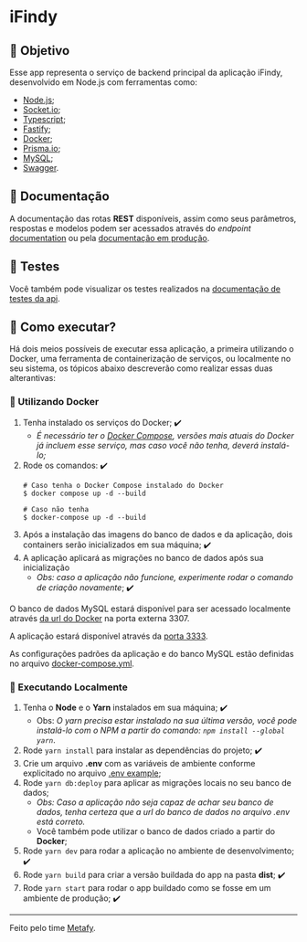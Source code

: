 # iFindy

## 🎯 Objetivo
Esse app representa o serviço de backend principal da aplicação iFindy, desenvolvido em Node.js com ferramentas como:
- [Node.js](https://nodejs.org/);
- [Socket.io](https://socket.io/);
- [Typescript](https://www.typescriptlang.org/);
- [Fastify](https://www.fastify.io/);
- [Docker](https://www.docker.com/);
- [Prisma.io](https://www.prisma.io/);
- [MySQL](https://www.mysql.com/);
- [Swagger](https://swagger.io).

## 📃 Documentação
A documentação das rotas **REST** disponíveis, assim como seus parâmetros, respostas e modelos podem ser acessados através do _endpoint_ [documentation](http://localhost:3000/documentation) ou pela [documentação em produção](https://eventos-v1-api.herokuapp.com/documentation).

## 🧪 Testes
Você também pode visualizar os testes realizados na [documentação de testes da api](./docs//api-tests.md).

## 🤔 Como executar?
Há dois meios possíveis de executar essa aplicação, a primeira utilizando o Docker, uma ferramenta de containerização de serviços, ou localmente no seu sistema, os tópicos abaixo descreverão como realizar essas duas alterantivas:

### 🐳 Utilizando Docker
1. Tenha instalado os serviços do Docker; ✔️
   - _É necessário ter o [Docker Compose](https://docs.docker.com/compose/), versões mais atuais do Docker já incluem esse serviço, mas caso você não tenha, deverá instalá-lo;_
2. Rode os comandos: ✔️
    ```
    # Caso tenha o Docker Compose instalado do Docker
    $ docker compose up -d --build

    # Caso não tenha
    $ docker-compose up -d --build
    ``` 
3. Após a instalação das imagens do banco de dados e da aplicação, dois containers serão inicializados em sua máquina; ✔️
4. A aplicação aplicará as migrações no banco de dados após sua inicialização
   - _Obs: caso a aplicação não funcione, experimente rodar o comando de criação novamente_; ✔️
  
O banco de dados MySQL estará disponível para ser acessado localmente através [da url do Docker](./.env.example) na porta externa 3307.

A aplicação estará disponível através da [porta 3333](http://localhost:3333).

As configurações padrões da aplicação e do banco MySQL estão definidas no arquivo [docker-compose.yml](./docker-compose.yml).

### 🤖 Executando Localmente
1. Tenha o **Node** e o **Yarn** instalados em sua máquina; ✔️
     - Obs: _O yarn precisa estar instalado na sua última versão, você pode instalá-lo com o NPM a partir do comando: `npm install --global yarn`_.
2. Rode `yarn install` para instalar as dependências do projeto; ✔️
3. Crie um arquivo **.env** com as variáveis de ambiente conforme explicitado no arquivo [.env example](.env.example);
4. Rode `yarn db:deploy` para aplicar as migrações locais no seu banco de dados;
   - _Obs: Caso a aplicação não seja capaz de achar seu banco de dados, tenha certeza que a url do banco de dados no arquivo .env está correto._
   - Você também pode utilizar o banco de dados criado a partir do **Docker**;
5. Rode `yarn dev` para rodar a aplicação no ambiente de desenvolvimento; ✔️
6. Rode `yarn build` para criar a versão buildada do app na pasta **dist**; ✔️
7. Rode `yarn start` para rodar o app buildado como se fosse em um ambiente de produção; ✔️

----

Feito pelo time [Metafy](https://github.com/Metafy-TDSO).
